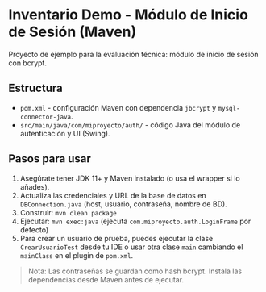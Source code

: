# Inventario Demo - Módulo de Inicio de Sesión (Maven)

Proyecto de ejemplo para la evaluación técnica: módulo de inicio de sesión con bcrypt.

## Estructura
- `pom.xml` - configuración Maven con dependencia `jbcrypt` y `mysql-connector-java`.
- `src/main/java/com/miproyecto/auth/` - código Java del módulo de autenticación y UI (Swing).

## Pasos para usar
1. Asegúrate tener JDK 11+ y Maven instalado (o usa el wrapper si lo añades).
2. Actualiza las credenciales y URL de la base de datos en `DBConnection.java` (host, usuario, contraseña, nombre de BD).
3. Construir: `mvn clean package`
4. Ejecutar: `mvn exec:java` (ejecuta `com.miproyecto.auth.LoginFrame` por defecto)
5. Para crear un usuario de prueba, puedes ejecutar la clase `CrearUsuarioTest` desde tu IDE o usar otra clase `main` cambiando el `mainClass` en el plugin de `pom.xml`.

> Nota: Las contraseñas se guardan como hash bcrypt. Instala las dependencias desde Maven antes de ejecutar.

